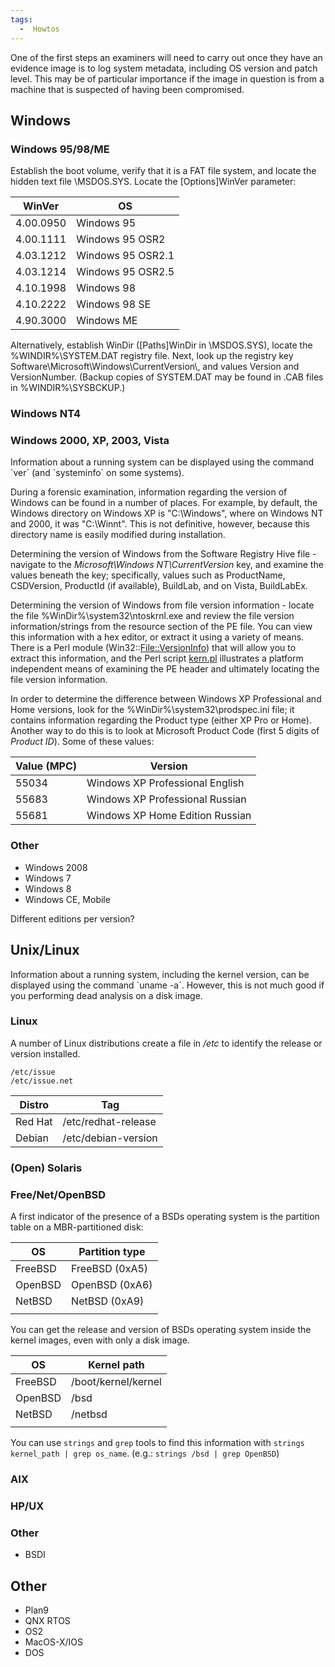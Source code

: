 ```yaml
---
tags:
  -  Howtos
---
```

One of the first steps an examiners will need to carry out once they
have an evidence image is to log system metadata, including OS version
and patch level. This may be of particular importance if the image in
question is from a machine that is suspected of having been compromised.

## Windows

### Windows 95/98/ME

Establish the boot volume, verify that it is a FAT file system, and
locate the hidden text file \MSDOS.SYS. Locate the \[Options\]WinVer
parameter:

| WinVer    | OS                |
|-----------|-------------------|
| 4.00.0950 | Windows 95        |
| 4.00.1111 | Windows 95 OSR2   |
| 4.03.1212 | Windows 95 OSR2.1 |
| 4.03.1214 | Windows 95 OSR2.5 |
| 4.10.1998 | Windows 98        |
| 4.10.2222 | Windows 98 SE     |
| 4.90.3000 | Windows ME        |

Alternatively, establish WinDir (\[Paths\]WinDir in \MSDOS.SYS), locate
the %WINDIR%\SYSTEM.DAT registry file. Next, look up the registry key
Software\Microsoft\Windows\CurrentVersion\\, and values Version and
VersionNumber. (Backup copies of SYSTEM.DAT may be found in .CAB files
in %WINDIR%\SYSBCKUP.)

### Windows NT4

### Windows 2000, XP, 2003, Vista

Information about a running system can be displayed using the command
\`ver\` (and \`systeminfo\` on some systems).

During a forensic examination, information regarding the version of
Windows can be found in a number of places. For example, by default, the
Windows directory on Windows XP is "C:\Windows", where on Windows NT and
2000, it was "C:\Winnt". This is not definitive, however, because this
directory name is easily modified during installation.

Determining the version of Windows from the Software Registry Hive
file - navigate to the *Microsoft\Windows NT\CurrentVersion* key, and
examine the values beneath the key; specifically, values such as
ProductName, CSDVersion, ProductId (if available), BuildLab, and on
Vista, BuildLabEx.

Determining the version of Windows from file version information -
locate the file %WinDir%\system32\ntoskrnl.exe and review the file
version information/strings from the resource section of the PE file.
You can view this information with a hex editor, or extract it using a
variety of means. There is a Perl module (Win32::<File::VersionInfo>)
that will allow you to extract this information, and the Perl script
[kern.pl](https://sourceforge.net/project/showfiles.php?group_id=164158&package_id=203967)
illustrates a platform independent means of examining the PE header and
ultimately locating the file version information.

In order to determine the difference between Windows XP Professional and
Home versions, look for the %WinDir%\system32\prodspec.ini file; it
contains information regarding the Product type (either XP Pro or Home).
Another way to do this is to look at Microsoft Product Code (first 5
digits of *Product ID*). Some of these values:

| Value (MPC) | Version                         |
|-------------|---------------------------------|
| 55034       | Windows XP Professional English |
| 55683       | Windows XP Professional Russian |
| 55681       | Windows XP Home Edition Russian |

### Other

- Windows 2008
- Windows 7
- Windows 8
- Windows CE, Mobile

Different editions per version?

## Unix/Linux

Information about a running system, including the kernel version, can be
displayed using the command \`uname -a\`. However, this is not much good
if you performing dead analysis on a disk image.

### Linux

A number of Linux distributions create a file in */etc* to identify the
release or version installed.

    /etc/issue
    /etc/issue.net

| Distro  | Tag                 |
|---------|---------------------|
| Red Hat | /etc/redhat-release |
| Debian  | /etc/debian-version |

### (Open) Solaris

### Free/Net/OpenBSD

A first indicator of the presence of a BSDs operating system is the
partition table on a MBR-partitioned disk:

| OS      | Partition type |
|---------|----------------|
| FreeBSD | FreeBSD (0xA5) |
| OpenBSD | OpenBSD (0xA6) |
| NetBSD  | NetBSD (0xA9)  |
|         |                |

You can get the release and version of BSDs operating system inside the
kernel images, even with only a disk image.

| OS      | Kernel path         |
|---------|---------------------|
| FreeBSD | /boot/kernel/kernel |
| OpenBSD | /bsd                |
| NetBSD  | /netbsd             |
|         |                     |

You can use `strings` and `grep` tools to find this information with
`strings kernel_path | grep os_name`. (e.g.:
`strings /bsd | grep OpenBSD`)

### AIX

### HP/UX

### Other

- BSDI

## Other

- Plan9
- QNX RTOS
- OS2
- MacOS-X/IOS
- DOS

